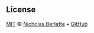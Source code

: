 ## License

[MIT](https://mit-license.org) © [Nicholas Berlette](https://github.com/nberlette) • [GitHub](https://github.com/nberlette/canbus)
